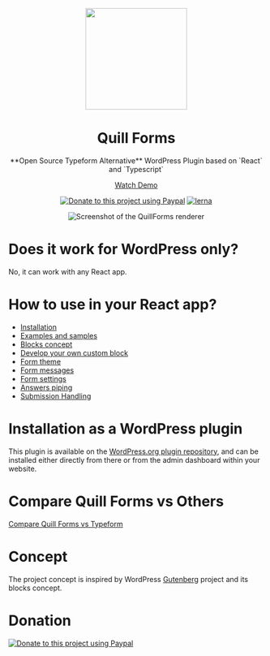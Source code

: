 <p align="center">
  <img style="width:200px" src="https://quillforms.com/wp-content/uploads/2021/10/cropped-quillforms-png-loog-1.png" " />
</p>
<h1 align="center">Quill Forms</h1>
<div align="center">
**Open Source Typeform Alternative** WordPress Plugin based on `React` and `Typescript` 

[Watch Demo](https://quillforms.com/quillforms/my-first-form/) 

[![Donate to this project using Paypal](https://img.shields.io/badge/paypal-donate-yellow.svg)](https://www.paypal.com/paypalme/mohamedmagdymohamed)
[![lerna](https://img.shields.io/badge/maintained%20with-lerna-cc00ff.svg)](https://lerna.js.org)

![Screenshot of the QuillForms renderer](https://quillforms.com/wp-content/uploads/2021/10/frame_generic_light-3.png)
</div>

# Does it work for WordPress only?
No, it can work with any React app.
# How to use in your React app?

- [Installation](/react-docs/installation.md)
- [Examples and samples](/react-docs/examples.md)
- [Blocks concept](/react-docs/blocks-concept.md)
- [Develop your own custom block](/react-docs/develop-your-own-custom-block.md)
- [Form theme](/react-docs/form-theme.md)
- [Form messages](/react-docs/form-messages.md)
- [Form settings](/react-docs/form-settings.md)
- [Answers piping](/react-docs/answers-piping.md)
- [Submission Handling](/react-docs/submission-handling.md)


# Installation as a WordPress plugin
This plugin is available on the [WordPress.org plugin repository](https://wordpress.org/plugins/quillforms), and can be installed either directly from there or from the admin dashboard within your website.

# Compare Quill Forms vs Others
[Compare Quill Forms vs Typeform](https://quillforms.com/typeform-alternative)


# Concept
The project concept is inspired by WordPress [Gutenberg](https://github.com/WordPress/gutenberg) project and its blocks concept.

# Donation
[![Donate to this project using Paypal](https://www.paypalobjects.com/en_US/i/btn/btn_donateCC_LG.gif)](https://www.paypal.com/paypalme/mohamedmagdymohamed)
